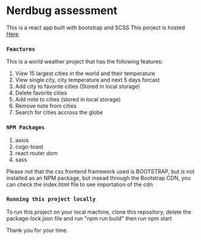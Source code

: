# Nerdbug assessment

This is a react app built with bootstrap and SCSS
This porject is hosted [Here](https://nerdbug-8de21.web.app).

### `Feactures`

This is a world weather project that has the following features:

1. View 15 largest cities in the world and their temperature
2. View single city, city temperature and next 5 days forcast
3. Add city to favorite cities (Stored in local storage)
4. Delete favorite cities
5. Add note to cities (stored in local storage)
6. Remove note from cities
7. Search for cities accross the globe

### `NPM Packages`

1. axios
2. cogo-toast
3. react router dom
4. sass

Please not that the css frontend framework used is BOOTSTRAP, but is not installed as an NPM package, but insead through the Bootstrap CDN, you can check the index.html file to see importation of the cdn

### `Running this project locally`

To run this project on your local machine, clone this repository, delete the package-lock.json file and run "npm run build"
then run npm start

Thank you for your time.

